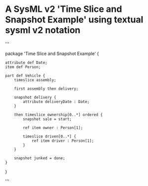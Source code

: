 # A SysML v2 'Time Slice and Snapshot Example'  using textual sysml v2 notation

'''

package 'Time Slice and Snapshot Example' {
		
	attribute def Date;
	item def Person;
	
	part def Vehicle {
		timeslice assembly;
		
		first assembly then delivery;
		
		snapshot delivery {
			attribute deliveryDate : Date;
		}
		
		then timeslice ownership[0..*] ordered {
			snapshot sale = start;
			
			ref item owner : Person[1];
			
			timeslice driven[0..*] {
				ref item driver : Person[1];
			}
		}
		
		snapshot junked = done;
	}
}

'''
